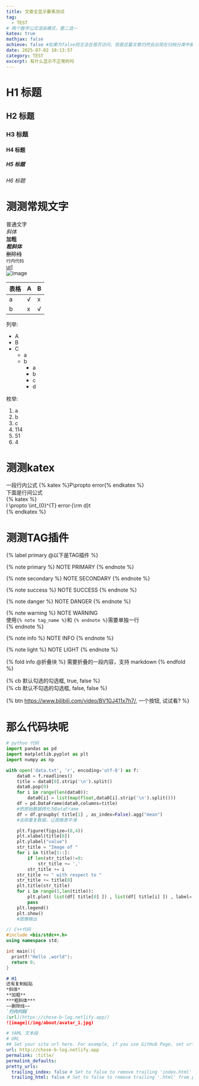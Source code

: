 ```yaml
---
title: 文章全显示要素测试
tag:
  - TEST
# 两个数学公式渲染模式，要二选一
katex: true
mathjax: false
achieve: false #如果为false则无法在首页访问，但是这篇文章仍然会出现在归档分类中展示
date: 2025-07-02 10:13:57
category: TEST
excerpt: 有什么显示不正常的吗
---
```


# H1 标题
## H2 标题
### H3 标题
#### H4 标题
##### H5 标题
###### H6 标题

# 测测常规文字

普通文字  
*斜体*  
**加粗**  
***粗斜体***  
~~删除线~~  
`行内代码`  
[url](https://chose-b-log.netlify.app/)  
![image](/img/about/avatar_1.jpg)  

|表格|A|B|
|---|---|---|
|a|√|x|
|b|x|√|

列举:  
* A
* B
* C
  - a
  - b
    + a
    + b
    + c
    + d

枚举:  
1. a
2. b
3. c
114. 114
51. 51
4. 4

# 测测katex

一段行内公式 {% katex %}P\propto error{% endkatex %}   
下面是行间公式  
{% katex %}  
I \propto \int_{0}^{T} error·{\rm d}t  
{% endkatex %}

# 测测TAG插件

{% label primary @以下是TAG插件 %}  

{% note primary %}
NOTE PRIMARY
{% endnote %}  

{% note secondary %}
NOTE SECONDARY
{% endnote %}  

{% note success %}
NOTE SUCCESS
{% endnote %}  

{% note danger %}
NOTE DANGER
{% endnote %}  

{% note warning %}
NOTE WARNING  
使用`{% note tag_name %}`和 `{% endnote %}`需要单独一行  
{% endnote %}  

{% note info %}
NOTE INFO
{% endnote %}

{% note light %}
NOTE LIGHT
{% endnote %}

{% fold info @折叠块 %}
需要折叠的一段内容，支持 markdown
{% endfold %}

{% cb 默认勾选的勾选框, true, false %}  
{% cb 默认不勾选的勾选框, false, false %}  

{% btn https://www.bilibili.com/video/BV1GJ411x7h7/, 一个按钮, 试试看? %}

# 那么代码块呢

```python
# python 代码
import pandas as pd
import matplotlib.pyplot as plt
import numpy as np

with open('data.txt', 'r', encoding='utf-8') as f:
    data0 = f.readlines()
    title = data0[0].strip('\n').split()
    data0.pop(0)
    for i in range(len(data0)):
        data0[i] = list(map(float,data0[i].strip('\n').split()))
    df = pd.DataFrame(data0,columns=title)
    #把原始数据转化为DataFrame
    df = df.groupby( title[1] , as_index=False).agg("mean")
    #去除重复数据，让图像更平滑

    plt.figure(figsize=(8,4))
    plt.xlabel(title[0])
    plt.ylabel("value")
    str_title = "Image of "
    for i in title[1::]:
        if len(str_title)!=9:
            str_title += ','
        str_title += i
    str_title += " with respect to "
    str_title += title[0]
    plt.title(str_title)
    for i in range(1,len(title)):
        plt.plot( list(df[ title[0] ]) , list(df[ title[i] ]) , label= title[i])
        pass
    plt.legend()
    plt.show()
    #图像输出
```

```c++
// C++代码
#include <bis/stdc++.h>
using namespace std;

int main(){
  printf("Hello ,world");
  return 0;
}
```

```markdown
# H1
还有复制粘贴 
*斜体*  
**加粗**  
***粗斜体***  
~~删除线~~  
`行内代码`  
[url](https://chose-b-log.netlify.app/)  
![image](/img/about/avatar_1.jpg)  
```

```yaml 
# YAML 文本段
# URL
## Set your site url here. For example, if you use GitHub Page, set url as 'https://username.github.io/project'
url: http://chose-b-log.netlify.app
permalink: :title/
permalink_defaults:
pretty_urls:
  trailing_index: false # Set to false to remove trailing 'index.html' from permalinks
  trailing_html: false # Set to false to remove trailing '.html' from permalinks

```
